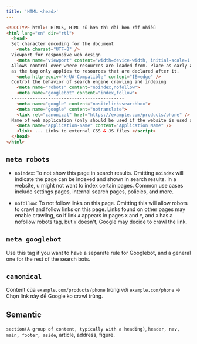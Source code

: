 ```yaml
---
title: 'HTML <head>'
---
```


```html
<!DOCTYPE html>: HTML5, HTML cũ hơn thì dài hơn rất nhiều
<html lang="en" dir="rtl">
  <head>
  Set character encoding for the document
    <meta charset="UTF-8" />
  Viewport for responsive web design
    <meta name="viewport" content="width=device-width, initial-scale=1.0" />
  Allows control over where resources are loaded from. Place as early as possible,
  as the tag only applies to resources that are declared after it.
    <meta http-equiv="X-UA-Compatible" content="IE=edge" />
  Control the behavior of search engine crawling and indexing
    <meta name="robots" content="noindex,nofollow">
    <meta name="googlebot" content="index,follow">
  -------------------------------------------
    <meta name="google" content="nositelinkssearchbox">
    <meta name="google" content="notranslate">
    <link rel="canonical" href="https://example.com/products/phone" />
  Name of web application (only should be used if the website is used as an app)
    <meta name="application-name" content="Application Name" />
    <link> ... Links to external CSS & JS files </script>
  </head>
</html>
```

## `meta robots`

- `noindex`: To not show this page in search results. Omitting `noindex` will indicate the page can be indexed and shown in search results. In a website, u might not want to index certain pages. Common use cases include settings pages, internal search pages, policies, and more.

- `nofollow`: To not follow links on this page. Omitting this will allow robots to crawl and follow links on this page. Links found on other pages may enable crawling, so if link `A` appears in pages `X` and `Y`, and `X` has a nofollow robots tag, but `Y` doesn't, Google may decide to crawl the link.

## `meta googlebot`

Use this tag if you want to have a separate rule for Googlebot, and a general one for the rest of the search bots.

## `canonical`

Content của `example.com/products/phone` trùng với `example.com/phone` &rarr; Chọn link này để Google ko crawl trùng.

## Semantic

`section(A group of content, typically with a heading)`, `header, nav, main, footer, aside`, article, address, figure.
